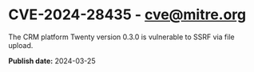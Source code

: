 # CVE-2024-28435 - cve@mitre.org

The CRM platform Twenty version 0.3.0 is vulnerable to SSRF via file upload.

**Publish date:** 2024-03-25
